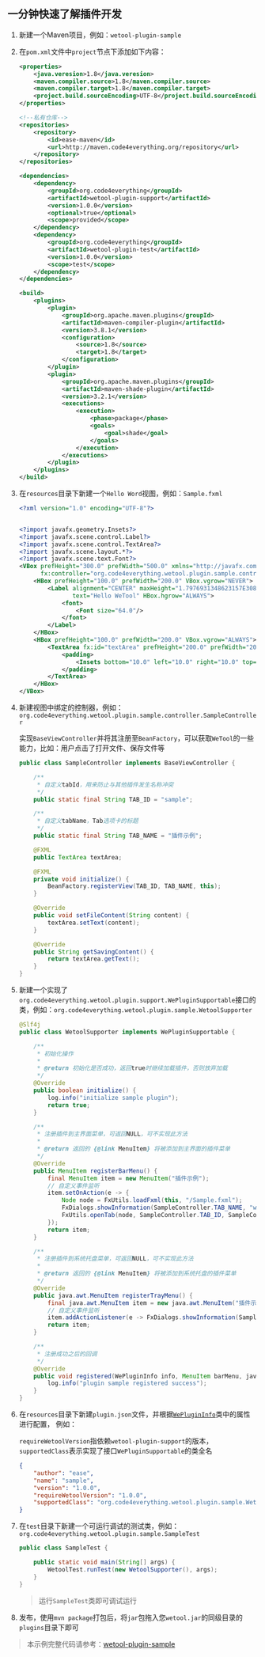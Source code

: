 ## 一分钟快速了解插件开发

1. 新建一个Maven项目，例如：`wetool-plugin-sample`

2. 在`pom.xml`文件中`project`节点下添加如下内容：

    ``` xml
    <properties>
        <java.veresion>1.8</java.veresion>
        <maven.compiler.source>1.8</maven.compiler.source>
        <maven.compiler.target>1.8</maven.compiler.target>
        <project.build.sourceEncoding>UTF-8</project.build.sourceEncoding>
    </properties>
    
    <!--私有仓库-->
    <repositories>
        <repository>
            <id>ease-maven</id>
            <url>http://maven.code4everything.org/repository</url>
        </repository>
    </repositories>
    
    <dependencies>
        <dependency>
            <groupId>org.code4everything</groupId>
            <artifactId>wetool-plugin-support</artifactId>
            <version>1.0.0</version>
            <optional>true</optional>
            <scope>provided</scope>
        </dependency>
        <dependency>
            <groupId>org.code4everything</groupId>
            <artifactId>wetool-plugin-test</artifactId>
            <version>1.0.0</version>
            <scope>test</scope>
        </dependency>
    </dependencies>
    
    <build>
        <plugins>
            <plugin>
                <groupId>org.apache.maven.plugins</groupId>
                <artifactId>maven-compiler-plugin</artifactId>
                <version>3.8.1</version>
                <configuration>
                    <source>1.8</source>
                    <target>1.8</target>
                </configuration>
            </plugin>
            <plugin>
                <groupId>org.apache.maven.plugins</groupId>
                <artifactId>maven-shade-plugin</artifactId>
                <version>3.2.1</version>
                <executions>
                    <execution>
                        <phase>package</phase>
                        <goals>
                            <goal>shade</goal>
                        </goals>
                    </execution>
                </executions>
            </plugin>
        </plugins>
    </build>
    ```

3. 在`resources`目录下新建一个`Hello Word`视图，例如：`Sample.fxml`

    ``` xml
    <?xml version="1.0" encoding="UTF-8"?>
    
    
    <?import javafx.geometry.Insets?>
    <?import javafx.scene.control.Label?>
    <?import javafx.scene.control.TextArea?>
    <?import javafx.scene.layout.*?>
    <?import javafx.scene.text.Font?>
    <VBox prefHeight="300.0" prefWidth="500.0" xmlns="http://javafx.com/javafx/8" xmlns:fx="http://javafx.com/fxml/1"
          fx:controller="org.code4everything.wetool.plugin.sample.controller.SampleController">
        <HBox prefHeight="100.0" prefWidth="200.0" VBox.vgrow="NEVER">
            <Label alignment="CENTER" maxHeight="1.7976931348623157E308" maxWidth="1.7976931348623157E308"
                   text="Hello WeTool" HBox.hgrow="ALWAYS">
                <font>
                    <Font size="64.0"/>
                </font>
            </Label>
        </HBox>
        <HBox prefHeight="100.0" prefWidth="200.0" VBox.vgrow="ALWAYS">
            <TextArea fx:id="textArea" prefHeight="200.0" prefWidth="200.0" HBox.hgrow="ALWAYS">
                <padding>
                    <Insets bottom="10.0" left="10.0" right="10.0" top="10.0"/>
                </padding>
            </TextArea>
        </HBox>
    </VBox>
    ```

4. 新建视图中绑定的控制器，例如：`org.code4everything.wetool.plugin.sample.controller.SampleController`

    实现`BaseViewController`并将其注册至`BeanFactory`，可以获取`WeTool`的一些能力，比如：用户点击了打开文件、保存文件等
    
    ``` java
    public class SampleController implements BaseViewController {
    
        /**
         * 自定义tabId，用来防止与其他插件发生名称冲突
         */
        public static final String TAB_ID = "sample";
    
        /**
         * 自定义tabName，Tab选项卡的标题
         */
        public static final String TAB_NAME = "插件示例";
    
        @FXML
        public TextArea textArea;
    
        @FXML
        private void initialize() {
            BeanFactory.registerView(TAB_ID, TAB_NAME, this);
        }
    
        @Override
        public void setFileContent(String content) {
            textArea.setText(content);
        }
    
        @Override
        public String getSavingContent() {
            return textArea.getText();
        }
    }
    ```

5. 新建一个实现了`org.code4everything.wetool.plugin.support.WePluginSupportable`接口的类，例如：`org.code4everything.wetool.plugin.sample.WetoolSupporter`

    ``` java
    @Slf4j
    public class WetoolSupporter implements WePluginSupportable {
    
        /**
         * 初始化操作
         *
         * @return 初始化是否成功，返回true时继续加载插件，否则放弃加载
         */
        @Override
        public boolean initialize() {
            log.info("initialize sample plugin");
            return true;
        }
    
        /**
         * 注册插件到主界面菜单，可返回NULL，可不实现此方法
         *
         * @return 返回的 {@link MenuItem} 将被添加到主界面的插件菜单
         */
        @Override
        public MenuItem registerBarMenu() {
            final MenuItem item = new MenuItem("插件示例");
            // 自定义事件监听
            item.setOnAction(e -> {
                Node node = FxUtils.loadFxml(this, "/Sample.fxml");
                FxDialogs.showInformation(SampleController.TAB_NAME, "welcome to wetool plugin");
                FxUtils.openTab(node, SampleController.TAB_ID, SampleController.TAB_NAME);
            });
            return item;
        }
    
        /**
         * 注册插件到系统托盘菜单，可返回NULL，可不实现此方法
         *
         * @return 返回的 {@link MenuItem} 将被添加到系统托盘的插件菜单
         */
        @Override
        public java.awt.MenuItem registerTrayMenu() {
            final java.awt.MenuItem item = new java.awt.MenuItem("插件示例");
            // 自定义事件监听
            item.addActionListener(e -> FxDialogs.showInformation(SampleController.TAB_NAME, "welcome to wetool plugin"));
            return item;
        }
    
        /**
         * 注册成功之后的回调
         */
        @Override
        public void registered(WePluginInfo info, MenuItem barMenu, java.awt.MenuItem trayMenu) {
            log.info("plugin sample registered success");
        }
    }
    ```

6. 在`resources`目录下新建`plugin.json`文件，并根据[`WePluginInfo`](wetool-plugin-support/src/main/java/org/code4everything/wetool/plugin/support/config/WePluginInfo.java)类中的属性进行配置，
例如：

    `requireWetoolVersion`指依赖`wetool-plugin-support`的版本，`supportedClass`表示实现了接口`WePluginSupportable`的类全名
    ``` json
    {
        "author": "ease",
        "name": "sample",
        "version": "1.0.0",
        "requireWetoolVersion": "1.0.0",
        "supportedClass": "org.code4everything.wetool.plugin.sample.WetoolSupporter"
    }
    ```

7. 在`test`目录下新建一个可运行调试的测试类，例如：`org.code4everything.wetool.plugin.sample.SampleTest`

    ``` java
    public class SampleTest {
    
        public static void main(String[] args) {
            WetoolTest.runTest(new WetoolSupporter(), args);
        }
    }
    ```
   
   > 运行`SampleTest`类即可调试运行

8. 发布，使用`mvn package`打包后，将`jar`包拖入您`wetool.jar`的同级目录的`plugins`目录下即可


> 本示例完整代码请参考：[wetool-plugin-sample](wetool-plugin-sample)
